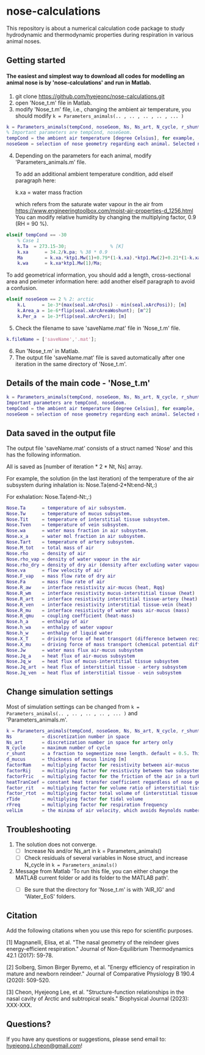 # nose-calculations
This repository is about a numerical calculation code package to study hydrodynamic and thermodynamic properties during respiration in various animal noses. 

## Getting started
#### The easiest and simplest way to download all codes for modelling an animal nose is by 'nose-calculations' and run in Matlab. 


1. git clone https://github.com/hyejeonc/nose-calculations.git
2. open 'Nose_t.m' file in Matlab.
3. modify 'Nose_t.m' file, i.e., changing the ambient air temperature, you should modify `k = Parameters_animals(.. , .. , .. , .. , ... )`
   
```matlab
k = Parameters_animals(tempCond, noseGeom, Ns, Ns_art, N_cycle, r_shunt, d_mucus, factorRam, factorRij, factorFric, heatTranCoef, factor_rit, factor_rtot, rTide, rFreq, velLim)
% Important parameters are tempCond, noseGeom.
tempCond = the ambient air temperature [degree Celsius], for example, -30.
noseGeom = selection of nose geometry regarding each animal. Selected nose geometry should be added in 'Parameters_animals.m'.
```

4. Depending on the parameters for each animal, modify 'Parameters_animals.m' file.
   
   To add an additional ambient temperature condition, add elseif paragraph here:
   
   k.xa = water mass fraction
   
    which refers from the saturate water vapour in the air from https://www.engineeringtoolbox.com/moist-air-properties-d_1256.html
    You can modify relative humidity by changing the multiplying factor, 0.9 (RH = 90 %). 

```matlab
elseif tempCond == -30
    % Case 1 
    k.Ta  = 273.15-30;                % [K]
    k.xa      = 34.2/k.pa; % 38 * 0.9
    Ma        = k.xa.*ktp1.Mw(1)+0.79*(1-k.xa).*ktp1.Mw(2)+0.21*(1-k.xa).*ktp1.Mw(3);
    k.wa      = k.xa*ktp1.Mw(1)/Ma;
```

To add geometrical information, you should add a length, cross-sectional area and perimeter information here: 
add another elseif paragraph to avoid a confusion. 

```matlab
elseif noseGeom == 2 % 2: arctic
    k.L      = 1e-3*(max(seal.xArcPosi) - min(seal.xArcPosi)); [m]
    k.Area_a = 1e-6*flip(seal.xArcAreaWoshunt); [m^2]
    k.Per_a  = 1e-3*flip(seal.xArcPeri); [m]
```

5. Check the filename to save 'saveName.mat' file in 'Nose_t.m' file.

```matlab
k.fileName = ['saveName','.mat'];
```

6. Run 'Nose_t.m' in Matlab.
7. The output file 'saveName.mat' file is saved automatically after one iteration in the same directory of 'Nose_t.m'.


## Details of the main code - 'Nose_t.m'
```matlab
k = Parameters_animals(tempCond, noseGeom, Ns, Ns_art, N_cycle, r_shunt, d_mucus, factorRam, factorRij, factorFric, heatTranCoef, factor_rit, factor_rtot, rTide, rFreq, velLim)
Important parameters are tempCond, noseGeom.
tempCond = the ambient air temperature [degree Celsius], for example, -30.
noseGeom = selection of nose geometry regarding each animal. Selected nose geometry should be added in 'Parameters_animals.m'.
```

## Data saved in the output file 
The output file 'saveName.mat' consists of a struct named 'Nose' and this has the following information. 

All is saved as [number of iteration * 2 * Nt, Ns] array. 

For example, the solution (in the last iteration) of the temperature of the air subsystem during inhalation is: Nose.Ta(end-2*Nt:end-Nt,:)

For exhalation: Nose.Ta(end-Nt:,:)

```matlab
Nose.Ta      = temperature of air subsystem.
Nose.Tw      = temperature of mucus subsystem.
Nose.Tit     = temperature of interstitial tissue subsystem.
Nose.Tven    = temperature of vein subsystem.
Nose.wa      = water mass fraction in air subsystem.
Nose.x_a     = water mol fraction in air subsystem.
Nose.Tart    = temperature of artery subsystem.
Nose.M_tot   = total mass of air 
Nose.rho     = density of air 
Nose.rho_vap = density of water vapour in the air
Nose.rho_dry = density of dry air (density after excluding water vapour)
Nose.va      = flow velocity of air
Nose.F_vap   = mass flow rate of dry air
Nose.Fa      = mass flow rate of air 
Nose.R_aw    = interface resistivity air-mucus (heat, Rqq)
Nose.R_wm    = interface resistivity mucus-interstitial tissue (heat)
Nose.R_art   = interface resistivity interstitial tissue-artery (heat)
Nose.R_ven   = interface resistivity interstitial tissue-vein (heat)
Nose.R_mu    = interface resistivity of water mass air-mucus (mass)
Nose.R_qmu   = coupling coefficient (heat-mass)
Nose.h_a     = enthalpy of air 
Nose.h_wa    = enthalpy of water vapour
Nose.h_w     = enthalpy of liquid water
Nose.X_T     = driving force of heat transport (difference between reciprocal of temperature)
Nose.X_mu    = driving force of mass transport (chemical potential difference)
Nose.Jw      = water mass flux air-mucus subsystem 
Nose.Jq_a    = heat flux of air-mucus subsystem
Nose.Jq_w    = heat flux of mucus-interstitial tissue subsystem
Nose.Jq_art  = heat flux of interstitial tissue - artery subsystem
Nose.Jq_ven  = heat flux of interstitial tissue - vein subsystem
```


## Change simulation settings
Most of simulation settings can be changed from `k = Parameters_animals(.. , .. , .. , .. , ... )` and 'Parameters_animals.m'.

```matlab
k = Parameters_animals(tempCond, noseGeom, Ns, Ns_art, N_cycle, r_shunt, d_mucus, factorRam, factorRij, factorFric, heatTranCoef, factor_rit, factor_rtot, rTide, rFreq, velLim)
Ns           = discretization number in space 
Ns_art       = discretization number in space for artery only
N_cycle      = maximum number of cycle
r_shunt      = a fraction to segmentize nose length. default = 0.5. This means you segmentize the nose length where the volume ratio between maxilloturbinate and total air pathway in a nose (maxilloturbinate+olfactory path) is 0.5.
d_mucus      = thickness of mucus lining [m]
factorRam    = multiplying factor for resistivity between air-mucus
factorRij    = multiplying factor for resistivity between two subsystems which does not relate to mass transport (i.e., interstitial tissue-artery, interstitial tissue-vein, mucus-interstitial tissue)
factorFric   = multiplying factor for the friction of the air in a turbinate 
heatTranCoef = constant heat transfer coefficient regardless of nose geometry 
factor_rit   = multiplying factor for volume ratio of interstitial tissue; factor_rit * interstitial tissue/(interstitial tissue + artery + vein)
factor_rtot  = multiplying factor total volume of (interstitial tissue + artery + vein)
rTide        = multiplying factor for tidal volume
rFreq        = multiplying factor for respiration frequency
velLim       = the minima of air velocity, which avoids Reynolds number diverging to infinity
```


## Troubleshooting
1. The solution does not converge.
   - [ ] Increase Ns and/or Ns_art in k = Parameters_animals()
   - [ ] Check residuals of several variables in Nose struct, and increase N_cycle in `k = Parameters_animals()`
2. Message from Matlab 'To run this file, you can either change the MATLAB current folder or add its folder to the MATLAB path'.
   - [ ] Be sure that the directory for 'Nose_t.m' is with 'AIR_IG' and 'Water_EoS' folders. 


## Citation 
Add the following citations when you use this repo for scientific purposes. 

[1] Magnanelli, Elisa, et al. "The nasal geometry of the reindeer gives energy-efficient respiration." Journal of Non-Equilibrium Thermodynamics 42.1 (2017): 59-78.

[2] Solberg, Simon Birger Byremo, et al. "Energy efficiency of respiration in mature and newborn reindeer." Journal of Comparative Physiology B 190.4 (2020): 509-520.

[3] Cheon, Hyejeong Lee, et al. "Structure-function relationships in the nasal cavity of Arctic and subtropical seals." Biophysical Journal (2023): XXX-XXX.


## Questions?
If you have any questions or suggestions, please send email to: hyejeong.l.cheon@gmail.com!
